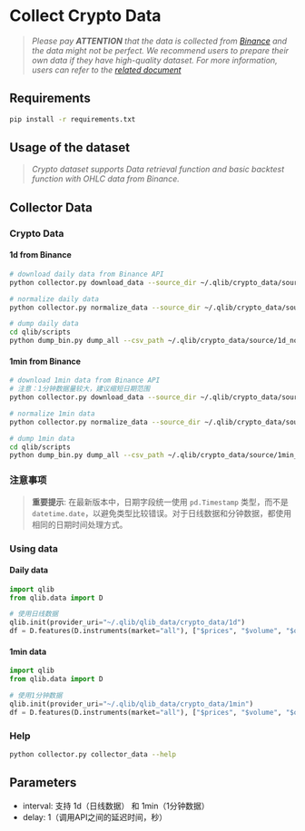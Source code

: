 # Collect Crypto Data

> *Please pay **ATTENTION** that the data is collected from [Binance](https://www.binance.com/) and the data might not be perfect. We recommend users to prepare their own data if they have high-quality dataset. For more information, users can refer to the [related document](https://qlib.readthedocs.io/en/latest/component/data.html#converting-csv-format-into-qlib-format)*

## Requirements

```bash
pip install -r requirements.txt
```

## Usage of the dataset
> *Crypto dataset supports Data retrieval function and basic backtest function with OHLC data from Binance.*

## Collector Data


### Crypto Data

#### 1d from Binance

```bash
# download daily data from Binance API
python collector.py download_data --source_dir ~/.qlib/crypto_data/source/1d --start 2015-01-01 --end 2025-03-20 --delay 1 --interval 1d

# normalize daily data
python collector.py normalize_data --source_dir ~/.qlib/crypto_data/source/1d --normalize_dir ~/.qlib/crypto_data/source/1d_nor --interval 1d --date_field_name date

# dump daily data
cd qlib/scripts
python dump_bin.py dump_all --csv_path ~/.qlib/crypto_data/source/1d_nor --qlib_dir ~/.qlib/qlib_data/crypto_data/1d --freq day --date_field_name date --include_fields open,high,low,prices,volume,total_volumes,market_caps
```

#### 1min from Binance

```bash
# download 1min data from Binance API 
# 注意：1分钟数据量较大，建议缩短日期范围
python collector.py download_data --source_dir ~/.qlib/crypto_data/source/1min --start 2023-01-01 --end 2023-01-31 --delay 1 --interval 1min

# normalize 1min data
python collector.py normalize_data --source_dir ~/.qlib/crypto_data/source/1min --normalize_dir ~/.qlib/crypto_data/source/1min_nor --interval 1min --date_field_name date

# dump 1min data
cd qlib/scripts
python dump_bin.py dump_all --csv_path ~/.qlib/crypto_data/source/1min_nor --qlib_dir ~/.qlib/qlib_data/crypto_data/1min --freq 1min --date_field_name date --include_fields open,high,low,prices,volume,total_volumes,market_caps
```

### 注意事项

> **重要提示**: 在最新版本中，日期字段统一使用 `pd.Timestamp` 类型，而不是 `datetime.date`，以避免类型比较错误。对于日线数据和分钟数据，都使用相同的日期时间处理方式。

### Using data

#### Daily data
```python
import qlib
from qlib.data import D

# 使用日线数据
qlib.init(provider_uri="~/.qlib/qlib_data/crypto_data/1d")
df = D.features(D.instruments(market="all"), ["$prices", "$volume", "$open", "$high", "$low"], freq="day")
```

#### 1min data
```python
import qlib
from qlib.data import D

# 使用1分钟数据
qlib.init(provider_uri="~/.qlib/qlib_data/crypto_data/1min")
df = D.features(D.instruments(market="all"), ["$prices", "$volume", "$open", "$high", "$low"], freq="1min")
```

### Help
```bash
python collector.py collector_data --help
```

## Parameters

- interval: 支持 1d（日线数据） 和 1min（1分钟数据）
- delay: 1（调用API之间的延迟时间，秒）
